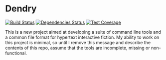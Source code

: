Dendry
======

[![Build Status](https://travis-ci.org/idmillington/dendry.svg?branch=master)](https://travis-ci.org/idmillington/dendry)
[![Dependencies Status](https://david-dm.org/idmillington/dendry.svg)](https://david-dm.org/idmillington/dendry)
[![Test Coverage](https://coveralls.io/repos/idmillington/dendry/badge.png?branch=master)](https://coveralls.io/r/idmillington/dendry)

This is a new project aimed at developing a suite of command line
tools and a common file format for hypertext interactive fiction. My
ability to work on this project is minimal, so until I remove this
message and describe the contents of this repo, assume that the tools
are incomplete, missing or non-functional.
